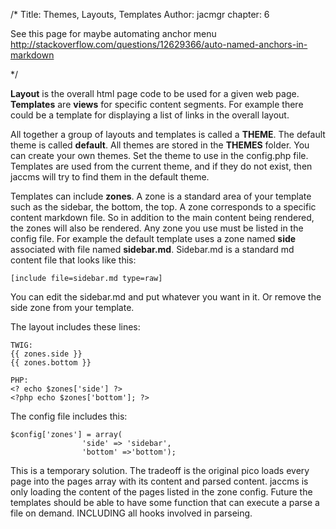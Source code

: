 /*
Title: Themes, Layouts, Templates
Author: jacmgr
chapter: 6

See this page for maybe automating anchor menu http://stackoverflow.com/questions/12629366/auto-named-anchors-in-markdown

*/

**Layout** is the overall html page code to be used for a given web page.  **Templates** are **views** for specific content segments.  For example there could be a template for displaying a list of links in the overall layout.

All together a group of layouts and templates is called a **THEME**. The default theme is called **default**. All themes are stored in the **THEMES** folder.
You can create your own themes.  Set the theme to use in the config.php file. Templates are used from the current theme, and if they do not exist, then jaccms will try to find them in the default theme.

Templates can include **zones**.  A zone is a standard area of your template such as the sidebar, the bottom, the top.  A zone corresponds to a specific content markdown file.  So in addition to the main content being rendered, the zones will also be rendered.  Any zone you use must be listed in the config file.  For example the default template uses a zone named **side** associated with file named **sidebar.md**.  Sidebar.md is a standard md content file that looks like this:

~~~~
[include file=sidebar.md type=raw]
~~~~

You can edit the sidebar.md and put whatever you want in it.  Or remove the side zone from your template.

The layout includes these lines:
~~~~
TWIG:
{{ zones.side }}
{{ zones.bottom }}

PHP:
<? echo $zones['side'] ?>
<?php echo $zones['bottom']; ?>
~~~~

The config file includes this:

~~~~
$config['zones'] = array(
				'side' => 'sidebar', 
				'bottom' =>'bottom');
~~~~

This is a temporary solution.  The tradeoff is the original pico loads every page into the pages array with its content and parsed content.  jaccms is only loading the content of the pages listed in the zone config.  Future the templates should be able to have some function that can execute a parse a file on demand. INCLUDING all hooks involved in parseing.